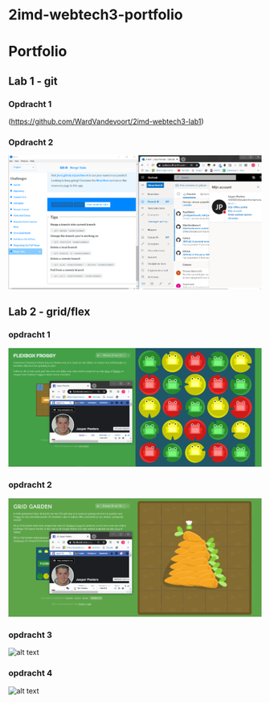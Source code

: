# 2imd-webtech3-portfolio

# Portfolio
## Lab 1 - git
### Opdracht 1
(https://github.com/WardVandevoort/2imd-webtech3-lab1)
### Opdracht 2
![alt text](https://github.com/Jasperator/2imd-webtech3-portfolio/blob/master/Lab1/Git-it-Done-Bewijs.png "Git-It proof")
## Lab 2 - grid/flex
### opdracht 1
![alt text](https://github.com/Jasperator/2imd-webtech3-portfolio/blob/master/Lab2/bewijs-flexbox-froggy.png "flexbox proof")
### opdracht 2
![alt text](https://github.com/Jasperator/2imd-webtech3-portfolio/blob/master/Lab2/bewijs-grid-garden.png "Grid proof")
### opdracht 3
![alt text](https://github.com/Jasperator/2imd-webtech3-portfolio/tree/master/Lab2/lab2-grid/Future "Future")


### opdracht 4
![alt text](https://github.com/Jasperator/2imd-webtech3-portfolio/tree/master/Lab2/lab2-grid/IMD-ticket "IMD ticket (git files)")

